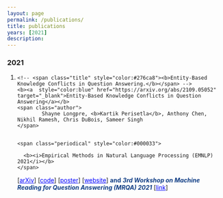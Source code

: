 ```yaml
---
layout: page
permalink: /publications/
title: publications
years: [2021]
description:
---
```


<article class="post-content publications clearfix">
    <h3 class="year">2021</h3>
    <ol class="bibliography"><li>
        <div id="wang2021grounding">
  
    <!-- <span class="title" style="color:#276ca8"><b>Entity-Based Knowledge Conflicts in Question Answering.</b></span> -->
    <b><a  style="color:blue" href="https://arxiv.org/abs/2109.05052" target="_blank">Entity-Based Knowledge Conflicts in Question Answering</a></b>
    <span class="author">
            Shayne Longpre, <b>Kartik Perisetla</b>, Anthony Chen, Nikhil Ramesh, Chris DuBois, Sameer Singh
    </span>

    
    <span class="periodical" style="color:#000033">
    
      <b><i>Empirical Methods in Natural Language Processing (EMNLP) 2021</i></b>
    </span>
  <span class="links">  
    [<a  style="color:blue" href="https://arxiv.org/abs/2109.05052" target="_blank">arXiv</a>] [<a  style="color:blue" href="https://github.com/apple/ml-knowledge-conflicts" target="_blank">code</a>] [<a  style="color:blue" href="{{ site.baseurl }}/assets/files/poster_final.pdf" target="_blank">poster</a>] [<a  style="color:blue" href="https://machinelearning.apple.com/research/entity-knowledge-conflicts" target="_blank">website</a>]
  </span>
  <span class="periodical" style="color:#113e85">
      <b>and</b>
    </span>
    <span class="periodical" style="color:#113e85">
      <b><i>3rd Workshop on Machine Reading for Question Answering (MRQA) 2021</i></b>
    </span>
    <span class="links">  
    [<a  style="color:blue" href="https://mrqa.github.io/papers.html" target="_blank">link</a>]
  </span>

</div>
    </li>
    </ol>
</article>